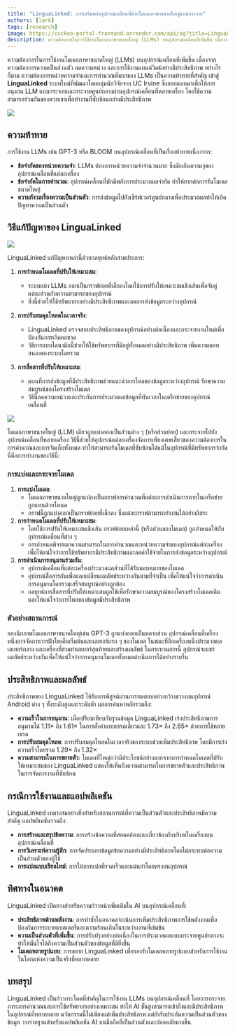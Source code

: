 ```yaml
---
title: "LinguaLinked: การเสริมพลังอุปกรณ์เคลื่อนที่ด้วยโมเดลภาษาขนาดใหญ่แบบกระจาย"
authors: [lark]
tags: [research]
image: https://cuckoo-portal-frontend.onrender.com/api/og?title=LinguaLinked%3A%20%E0%B8%81%E0%B8%B2%E0%B8%A3%E0%B9%80%E0%B8%AA%E0%B8%A3%E0%B8%B4%E0%B8%A1%E0%B8%9E%E0%B8%A5%E0%B8%B1%E0%B8%87%E0%B8%AD%E0%B8%B8%E0%B8%9B%E0%B8%81%E0%B8%A3%E0%B8%93%E0%B9%8C%E0%B9%80%E0%B8%84%E0%B8%A5%E0%B8%B7%E0%B9%88%E0%B8%AD%E0%B8%99%E0%B8%97%E0%B8%B5%E0%B9%88%E0%B8%94%E0%B9%89%E0%B8%A7%E0%B8%A2%E0%B9%82%E0%B8%A1%E0%B9%80%E0%B8%94%E0%B8%A5%E0%B8%A0%E0%B8%B2%E0%B8%A9%E0%B8%B2%E0%B8%82%E0%B8%99%E0%B8%B2%E0%B8%94%E0%B9%83%E0%B8%AB%E0%B8%8D%E0%B9%88%E0%B9%81%E0%B8%9A%E0%B8%9A%E0%B8%81%E0%B8%A3%E0%B8%B0%E0%B8%88%E0%B8%B2%E0%B8%A2
description: ความต้องการในการใช้งานโมเดลภาษาขนาดใหญ่ (LLMs) บนอุปกรณ์เคลื่อนที่เพิ่มขึ้น เนื่องจากความต้องการความเป็นส่วนตัว ลดความหน่วง และการใช้งานแบนด์วิดธ์อย่างมีประสิทธิภาพ อย่างไรก็ตาม ความต้องการหน่วยความจำและการคำนวณที่มากของ LLMs เป็นความท้าทายที่สำคัญ
---
```


ความต้องการในการใช้งานโมเดลภาษาขนาดใหญ่ (LLMs) บนอุปกรณ์เคลื่อนที่เพิ่มขึ้น เนื่องจากความต้องการความเป็นส่วนตัว ลดความหน่วง และการใช้งานแบนด์วิดธ์อย่างมีประสิทธิภาพ อย่างไรก็ตาม ความต้องการหน่วยความจำและการคำนวณที่มากของ LLMs เป็นความท้าทายที่สำคัญ เข้าสู่ **LinguaLinked** ระบบใหม่ที่พัฒนาโดยกลุ่มนักวิจัยจาก UC Irvine ซึ่งออกแบบมาเพื่อให้การอนุมาน LLM แบบกระจายและกระจายศูนย์กลางผ่านอุปกรณ์เคลื่อนที่หลายเครื่อง โดยใช้ความสามารถร่วมกันของพวกเขาเพื่อทำงานที่ซับซ้อนอย่างมีประสิทธิภาพ

![](https://cuckoo-network.b-cdn.net/2024-07-08-lingualinked.webp)

## ความท้าทาย

การใช้งาน LLMs เช่น GPT-3 หรือ BLOOM บนอุปกรณ์เคลื่อนที่เป็นเรื่องท้าทายเนื่องจาก:
- **ข้อจำกัดของหน่วยความจำ**: LLMs ต้องการหน่วยความจำจำนวนมาก ซึ่งมักเกินความจุของอุปกรณ์เคลื่อนที่แต่ละเครื่อง
- **ข้อจำกัดในการคำนวณ**: อุปกรณ์เคลื่อนที่มักมีพลังการประมวลผลจำกัด ทำให้ยากต่อการรันโมเดลขนาดใหญ่
- **ความกังวลเรื่องความเป็นส่วนตัว**: การส่งข้อมูลไปยังเซิร์ฟเวอร์ศูนย์กลางเพื่อประมวลผลทำให้เกิดปัญหาความเป็นส่วนตัว

## วิธีแก้ปัญหาของ LinguaLinked

![](https://cuckoo-network.b-cdn.net/lingualinked.webp)

LinguaLinked แก้ปัญหาเหล่านี้ด้วยกลยุทธ์หลักสามประการ:

1. **การกำหนดโมเดลที่ปรับให้เหมาะสม**:
   - ระบบแบ่ง LLMs ออกเป็นกราฟย่อยที่เล็กลงโดยใช้การปรับให้เหมาะสมเชิงเส้นเพื่อจับคู่แต่ละส่วนกับความสามารถของอุปกรณ์
   - สิ่งนี้ช่วยให้ใช้ทรัพยากรอย่างมีประสิทธิภาพและลดการส่งข้อมูลระหว่างอุปกรณ์

2. **การปรับสมดุลโหลดในเวลาจริง**:
   - LinguaLinked ตรวจสอบประสิทธิภาพของอุปกรณ์อย่างต่อเนื่องและกระจายงานใหม่เพื่อป้องกันการเกิดคอขวด
   - วิธีการแบบไดนามิกนี้ช่วยให้ใช้ทรัพยากรที่มีอยู่ทั้งหมดอย่างมีประสิทธิภาพ เพิ่มความตอบสนองของระบบโดยรวม

3. **การสื่อสารที่ปรับให้เหมาะสม**:
   - แผนที่การส่งข้อมูลที่มีประสิทธิภาพช่วยแนะนำการไหลของข้อมูลระหว่างอุปกรณ์ รักษาความสมบูรณ์ของโครงสร้างโมเดล
   - วิธีนี้ลดความหน่วงและประกันการประมวลผลข้อมูลที่ทันเวลาในเครือข่ายของอุปกรณ์เคลื่อนที่

![](https://cuckoo-network.b-cdn.net/lingualinked-lb.webp)

โมเดลภาษาขนาดใหญ่ (LLM) เดียวถูกแบ่งออกเป็นส่วนต่าง ๆ (หรือส่วนย่อย) และกระจายไปยังอุปกรณ์เคลื่อนที่หลายเครื่อง วิธีนี้ช่วยให้อุปกรณ์แต่ละเครื่องจัดการเพียงเศษเสี้ยวของความต้องการในการคำนวณและการจัดเก็บทั้งหมด ทำให้สามารถรันโมเดลที่ซับซ้อนได้แม้ในอุปกรณ์ที่มีทรัพยากรจำกัด นี่คือการทำงานของวิธีนี้:

### การแบ่งและกระจายโมเดล

1. **การแบ่งโมเดล**:
   - โมเดลภาษาขนาดใหญ่ถูกแปลงเป็นกราฟการคำนวณที่แต่ละการดำเนินการภายในเครือข่ายถูกแทนด้วยโหนด
   - กราฟนี้ถูกแบ่งออกเป็นกราฟย่อยที่เล็กลง ซึ่งแต่ละกราฟสามารถทำงานได้อย่างอิสระ
2. **การกำหนดโมเดลที่ปรับให้เหมาะสม**:
   - โดยใช้การปรับให้เหมาะสมเชิงเส้น กราฟย่อยเหล่านี้ (หรือส่วนของโมเดล) ถูกกำหนดให้กับอุปกรณ์เคลื่อนที่ต่าง ๆ
   - การกำหนดพิจารณาความสามารถในการคำนวณและหน่วยความจำของอุปกรณ์แต่ละเครื่อง เพื่อให้แน่ใจว่าการใช้ทรัพยากรมีประสิทธิภาพและลดค่าใช้จ่ายในการส่งข้อมูลระหว่างอุปกรณ์
3. **การดำเนินการอนุมานร่วมกัน**:
   - อุปกรณ์เคลื่อนที่แต่ละเครื่องประมวลผลส่วนที่ได้รับมอบหมายของโมเดล
   - อุปกรณ์สื่อสารกันเพื่อแลกเปลี่ยนผลลัพธ์ระหว่างกันตามที่จำเป็น เพื่อให้แน่ใจว่าการดำเนินการอนุมานโดยรวมเสร็จสมบูรณ์อย่างถูกต้อง
   - กลยุทธ์การสื่อสารที่ปรับให้เหมาะสมถูกใช้เพื่อรักษาความสมบูรณ์ของโครงสร้างโมเดลเดิมและให้แน่ใจว่าการไหลของข้อมูลมีประสิทธิภาพ

### ตัวอย่างสถานการณ์

ลองนึกภาพโมเดลภาษาขนาดใหญ่เช่น GPT-3 ถูกแบ่งออกเป็นหลายส่วน อุปกรณ์เคลื่อนที่เครื่องหนึ่งอาจจัดการการฝังโทเค็นเริ่มต้นและเลเยอร์แรก ๆ ของโมเดล ในขณะที่อีกเครื่องหนึ่งประมวลผลเลเยอร์กลาง และเครื่องที่สามทำเลเยอร์สุดท้ายและสร้างผลลัพธ์ ในกระบวนการนี้ อุปกรณ์จะแชร์ผลลัพธ์ระหว่างกันเพื่อให้แน่ใจว่าการอนุมานโมเดลทั้งหมดดำเนินการได้อย่างราบรื่น

## ประสิทธิภาพและผลลัพธ์

ประสิทธิภาพของ LinguaLinked ได้รับการพิสูจน์ผ่านการทดสอบอย่างกว้างขวางบนอุปกรณ์ Android ต่าง ๆ ทั้งระดับสูงและระดับต่ำ ผลการค้นหาหลักรวมถึง:

- **ความเร็วในการอนุมาน**: เมื่อเปรียบเทียบกับฐานข้อมูล LinguaLinked เร่งประสิทธิภาพการอนุมานได้ 1.11× ถึง 1.61× ในการตั้งค่าแบบเธรดเดียวและ 1.73× ถึง 2.65× ด้วยการใช้หลายเธรด
- **การปรับสมดุลโหลด**: การปรับสมดุลโหลดในเวลาจริงของระบบช่วยเพิ่มประสิทธิภาพ โดยมีการเร่งความเร็วโดยรวม 1.29× ถึง 1.32×
- **ความสามารถในการขยายตัว**: โมเดลที่ใหญ่กว่ามีประโยชน์อย่างมากจากการกำหนดโมเดลที่ปรับให้เหมาะสมของ LinguaLinked แสดงให้เห็นถึงความสามารถในการขยายตัวและประสิทธิภาพในการจัดการงานที่ซับซ้อน

## กรณีการใช้งานและแอปพลิเคชัน

LinguaLinked เหมาะสมอย่างยิ่งสำหรับสถานการณ์ที่ความเป็นส่วนตัวและประสิทธิภาพมีความสำคัญ แอปพลิเคชันรวมถึง:

- **การสร้างและสรุปข้อความ**: การสร้างข้อความที่สอดคล้องและเกี่ยวข้องกับบริบทในเครื่องบนอุปกรณ์เคลื่อนที่
- **การวิเคราะห์ความรู้สึก**: การจัดประเภทข้อมูลข้อความอย่างมีประสิทธิภาพโดยไม่กระทบต่อความเป็นส่วนตัวของผู้ใช้
- **การแปลแบบเรียลไทม์**: การให้การแปลที่รวดเร็วและแม่นยำโดยตรงบนอุปกรณ์

## ทิศทางในอนาคต

LinguaLinked เปิดทางสำหรับความก้าวหน้าเพิ่มเติมใน AI บนอุปกรณ์เคลื่อนที่:

- **ประสิทธิภาพด้านพลังงาน**: การทำซ้ำในอนาคตจะเน้นการเพิ่มประสิทธิภาพการใช้พลังงานเพื่อป้องกันการระบายแบตเตอรี่และความร้อนเกินในระหว่างงานที่เข้มข้น
- **ความเป็นส่วนตัวที่เพิ่มขึ้น**: การปรับปรุงอย่างต่อเนื่องในการประมวลผลแบบกระจายศูนย์กลางจะทำให้มั่นใจได้ถึงความเป็นส่วนตัวของข้อมูลที่ดียิ่งขึ้น
- **โมเดลหลายรูปแบบ**: การขยาย LinguaLinked เพื่อรองรับโมเดลหลายรูปแบบสำหรับการใช้งานในโลกแห่งความเป็นจริงที่หลากหลาย

## บทสรุป

LinguaLinked เป็นก้าวกระโดดที่สำคัญในการใช้งาน LLMs บนอุปกรณ์เคลื่อนที่ โดยการกระจายภาระการคำนวณและการใช้ทรัพยากรอย่างเหมาะสม ทำให้ AI ขั้นสูงสามารถเข้าถึงและมีประสิทธิภาพในอุปกรณ์ที่หลากหลาย นวัตกรรมนี้ไม่เพียงแต่เพิ่มประสิทธิภาพ แต่ยังรับประกันความเป็นส่วนตัวของข้อมูล วางรากฐานสำหรับแอปพลิเคชัน AI บนมือถือที่เป็นส่วนตัวและปลอดภัยมากขึ้น
